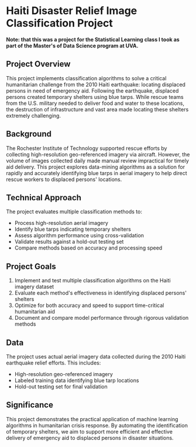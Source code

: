 # Haiti Disaster Relief Image Classification Project
**Note: that this was a project for the Statistical Learning class I took as part of the Master's of Data Science program at UVA.**

## Project Overview
This project implements classification algorithms to solve a critical humanitarian challenge from the 2010 Haiti earthquake: locating displaced persons in need of emergency aid. Following the earthquake, displaced persons created temporary shelters using blue tarps. While rescue teams from the U.S. military needed to deliver food and water to these locations, the destruction of infrastructure and vast area made locating these shelters extremely challenging.

## Background
The Rochester Institute of Technology supported rescue efforts by collecting high-resolution geo-referenced imagery via aircraft. However, the volume of images collected daily made manual review impractical for timely aid delivery. This project explores data-mining algorithms as a solution for rapidly and accurately identifying blue tarps in aerial imagery to help direct rescue workers to displaced persons' locations.

## Technical Approach
The project evaluates multiple classification methods to:
- Process high-resolution aerial imagery
- Identify blue tarps indicating temporary shelters
- Assess algorithm performance using cross-validation
- Validate results against a hold-out testing set
- Compare methods based on accuracy and processing speed

## Project Goals
1. Implement and test multiple classification algorithms on the Haiti imagery dataset
2. Evaluate each method's effectiveness in identifying displaced persons' shelters
3. Optimize for both accuracy and speed to support time-critical humanitarian aid
4. Document and compare model performance through rigorous validation methods

## Data
The project uses actual aerial imagery data collected during the 2010 Haiti earthquake relief efforts. This includes:
- High-resolution geo-referenced imagery
- Labeled training data identifying blue tarp locations
- Hold-out testing set for final validation

## Significance
This project demonstrates the practical application of machine learning algorithms in humanitarian crisis response. By automating the identification of temporary shelters, we aim to support more efficient and effective delivery of emergency aid to displaced persons in disaster situations.
